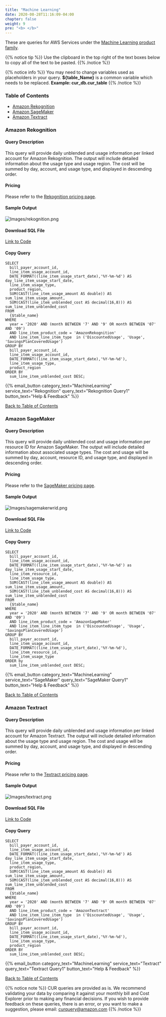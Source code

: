 ```yaml
---
title: "Machine Learning"
date: 2020-08-28T11:16:09-04:00
chapter: false
weight: 9
pre: "<b> </b>"
---
```


These are queries for AWS Services under the [Machine Learning product family](https://aws.amazon.com/machine-learning/).  

{{% notice tip %}}
Use the clipboard in the top right of the text boxes below to copy all of the text to be pasted.
{{% /notice %}}

{{% notice info %}}
You may need to change variables used as placeholders in your query. **${table_Name}** is a common variable which needs to be replaced. **Example: cur_db.cur_table**
{{% /notice %}}

### Table of Contents
  * [Amazon Rekognition](#amazon-rekognition)
  * [Amazon SageMaker](#amazon-sagemaker)
  * [Amazon Textract](#amazon-textract)

### Amazon Rekognition

#### Query Description
This query will provide daily unblended and usage information per linked account for Amazon Rekognition. The output will include detailed information about the usage type and usage region. The cost will be summed by day, account, and usage type, and displayed in descending order.

#### Pricing
Please refer to the [Rekognition pricing page](https://aws.amazon.com/rekognition/pricing/).

#### Sample Output
![Images/rekognition.png](/Cost/300_CUR_Queries/Images/Machine_Learning/rekognition.png)


#### Download SQL File
[Link to Code](/Cost/300_CUR_Queries/Code/Machine_Learning/rekognition.sql)

#### Copy Query
    SELECT
      bill_payer_account_id,
      line_item_usage_account_id,
      DATE_FORMAT((line_item_usage_start_date),'%Y-%m-%d') AS day_line_item_usage_start_date,
      line_item_usage_type,
      product_region,
      SUM(CAST(line_item_usage_amount AS double)) AS sum_line_item_usage_amount,
      SUM(CAST(line_item_unblended_cost AS decimal(16,8))) AS sum_line_item_unblended_cost
    FROM
      {$table_name}
    WHERE
      year = '2020' AND (month BETWEEN '7' AND '9' OR month BETWEEN '07' AND '09')
      AND line_item_product_code = 'AmazonRekognition'
      AND line_item_line_item_type  in ('DiscountedUsage', 'Usage', 'SavingsPlanCoveredUsage')
    GROUP BY
      bill_payer_account_id,
      line_item_usage_account_id,
      DATE_FORMAT((line_item_usage_start_date),'%Y-%m-%d'),
      line_item_usage_type,
      product_region
    ORDER BY
      sum_line_item_unblended_cost DESC;

{{% email_button category_text="MachineLearning" service_text="Rekognition" query_text="Rekognition Query1" button_text="Help & Feedback" %}}

[Back to Table of Contents](#table-of-contents)

### Amazon SageMaker

#### Query Description
This query will provide daily unblended cost and usage information per resource ID for Amazon SageMaker. The output will include detailed information about associated usage types. The cost and usage will be summed by day, account, resource ID, and usage type, and displayed in descending order.

#### Pricing
Please refer to the [SageMaker pricing page](https://aws.amazon.com/sagemaker/pricing/).

#### Sample Output
![Images/sagemakerwrid.png](/Cost/300_CUR_Queries/Images/Machine_Learning/sagemakerwrid.png)


#### Download SQL File
[Link to Code](/Cost/300_CUR_Queries/Code/Machine_Learning/sagemakerwrid.sql)

#### Copy Query
    SELECT
      bill_payer_account_id,
      line_item_usage_account_id,
      DATE_FORMAT((line_item_usage_start_date),'%Y-%m-%d') as day_line_item_usage_start_date,
      line_item_resource_id,
      line_item_usage_type,
      SUM(CAST(line_item_usage_amount AS double)) AS sum_line_item_usage_amount,
      SUM(CAST(line_item_unblended_cost AS decimal(16,8))) AS sum_line_item_unblended_cost
    FROM 
      {$table_name}
    WHERE
      year = '2020' AND (month BETWEEN '7' AND '9' OR month BETWEEN '07' AND '09')
      AND line_item_product_code = 'AmazonSageMaker'
      AND line_item_line_item_type  in ('DiscountedUsage', 'Usage', 'SavingsPlanCoveredUsage')
    GROUP BY
      bill_payer_account_id, 
      line_item_usage_account_id,
      DATE_FORMAT((line_item_usage_start_date),'%Y-%m-%d'),
      line_item_resource_id,
      line_item_usage_type
    ORDER by
      sum_line_item_unblended_cost DESC;
      
  

{{% email_button category_text="MachineLearning" service_text="SageMaker" query_text="SageMaker Query1" button_text="Help & Feedback" %}}

[Back to Table of Contents](#table-of-contents)

### Amazon Textract

#### Query Description
This query will provide daily unblended and usage information per linked account for Amazon Textract. The output will include detailed information about the usage type and usage region. The cost and usage will be summed by day, account, and usage type, and displayed in descending order.

#### Pricing
Please refer to the [Textract pricing page](https://aws.amazon.com/textract/pricing/).

#### Sample Output
![Images/textract.png](/Cost/300_CUR_Queries/Images/Machine_Learning/textract.png)

#### Download SQL File
[Link to Code](/Cost/300_CUR_Queries/Code/Machine_Learning/textract.sql)

#### Copy Query
    SELECT
      bill_payer_account_id, 
      line_item_usage_account_id,
      DATE_FORMAT((line_item_usage_start_date),'%Y-%m-%d') AS day_line_item_usage_start_date,
      line_item_usage_type,
      product_region,
      SUM(CAST(line_item_usage_amount AS double)) AS sum_line_item_usage_amount,
      SUM(CAST(line_item_unblended_cost AS decimal(16,8))) AS sum_line_item_unblended_cost
    FROM
      {$table_name}
    WHERE
      year = '2020' AND (month BETWEEN '7' AND '9' OR month BETWEEN '07' AND '09')
      AND line_item_product_code = 'AmazonTextract'
      AND line_item_line_item_type  in ('DiscountedUsage', 'Usage', 'SavingsPlanCoveredUsage')
    GROUP BY
      bill_payer_account_id,
      line_item_usage_account_id,
      DATE_FORMAT((line_item_usage_start_date),'%Y-%m-%d'),
      line_item_usage_type,
      product_region
    ORDER BY
      sum_line_item_unblended_cost DESC;

{{% email_button category_text="MachineLearning" service_text="Textract" query_text="Textract Query1" button_text="Help & Feedback" %}}

[Back to Table of Contents](#table-of-contents)

{{% notice note %}}
CUR queries are provided as is. We recommend validating your data by comparing it against your monthly bill and Cost Explorer prior to making any financial decisions. If you wish to provide feedback on these queries, there is an error, or you want to make a suggestion, please email: curquery@amazon.com
{{% /notice %}}






